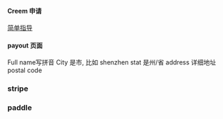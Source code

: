 #### Creem 申请


[简单指导](https://javayhu.com/blog/creem)

#### payout 页面
Full name写拼音
City 是市, 比如 shenzhen
stat 是州/省
address 详细地址
postal code


### stripe




### paddle
